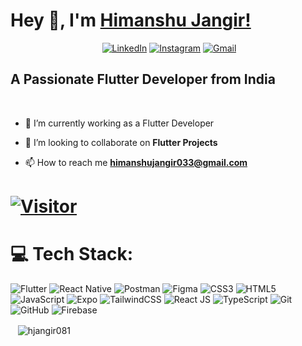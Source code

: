 
# Hey 👋, I'm [Himanshu Jangir!](https://github.com/hjangir081)

<div align="center">

<a href="https://x.com/jangir_him33021" target="_blank"><img alt="" src="https://img.shields.io/badge/Twitter-000?logo=X&logoColor=ffffff&style=for-the-badge" style="vertical-align:center" /></a>
[![LinkedIn](https://img.shields.io/badge/LinkedIn-%230077B5.svg?style=for-the-badge&logo=LinkedIn&logoColor=white)](www.linkedin.com/in/himanshu-jangir-4a798a217)
[![Instagram](https://img.shields.io/badge/Instagram-%23E4405F.svg?style=for-the-badge&logo=Instagram&logoColor=white)](https://www.instagram.com/_himanshuu0007/)
[![Gmail](https://img.shields.io/badge/Gmail-D14836?style=for-the-badge&logo=gmail&logoColor=white)](mailto:himanshujangir033@gmail.com)

</div>

## A Passionate Flutter Developer from India

<br>

- 🌱 I’m currently working as a Flutter Developer

- 👯 I’m looking to collaborate on **Flutter Projects**

- 📫 How to reach me **himanshujangir033@gmail.com**

# [![Visitor](https://visitor-badge.laobi.icu/badge?page_id=Sumit-Jangir)](https://github.com/Sumit-Jangir)

# 💻 Tech Stack:
![Flutter](https://camo.githubusercontent.com/817e7d37c3899471888e10549bec8cf0f1de9c62c0efeed3315aa414c24a5eca/68747470733a2f2f696d672e736869656c64732e696f2f62616467652f466c75747465722d2532333032353639422e7376673f7374796c653d666f722d7468652d6261646765266c6f676f3d466c7574746572266c6f676f436f6c6f723d7768697465) ![React Native](https://img.shields.io/badge/react--native-%2320232a.svg?style=for-the-badge&logo=react&logoColor=%2361DAFB) ![Postman](https://camo.githubusercontent.com/cf06fedcca8eedc2ebcf41a87c79ae200b8e7f79b65a9c2dcd833d1990bd3290/68747470733a2f2f696d672e736869656c64732e696f2f62616467652f506f73746d616e2d4646364333373f7374796c653d666f722d7468652d6261646765266c6f676f3d706f73746d616e266c6f676f436f6c6f723d7768697465) ![Figma](https://camo.githubusercontent.com/2eb175ce2c732f25324f81abddacc5e8ae1bae8394db207ae30bb1d2c206afca/68747470733a2f2f696d672e736869656c64732e696f2f62616467652f6669676d612d2532334632344531452e7376673f7374796c653d666f722d7468652d6261646765266c6f676f3d6669676d61266c6f676f436f6c6f723d7768697465) ![CSS3](https://img.shields.io/badge/css3-%231572B6.svg?style=for-the-badge&logo=css3&logoColor=white) ![HTML5](https://img.shields.io/badge/html5-%23E34F26.svg?style=for-the-badge&logo=html5&logoColor=white) ![JavaScript](https://img.shields.io/badge/javascript-%23323330.svg?style=for-the-badge&logo=javascript&logoColor=%23F7DF1E) ![Expo](https://img.shields.io/badge/expo-000020.svg?style=for-the-badge&logo=expo&logoColor=white) ![TailwindCSS](https://img.shields.io/badge/tailwindcss-%2338B2AC.svg?style=for-the-badge&logo=tailwind-css&logoColor=white) ![React JS](https://img.shields.io/badge/react-%2320232a.svg?style=for-the-badge&logo=react&logoColor=%2361DAFB) ![TypeScript](https://img.shields.io/badge/typescript-%23007ACC.svg?style=for-the-badge&logo=typescript&logoColor=white) ![Git](https://img.shields.io/badge/git-%23F05033.svg?style=for-the-badge&logo=git&logoColor=white) ![GitHub](https://img.shields.io/badge/github-%23121011.svg?style=for-the-badge&logo=github&logoColor=white) ![Firebase](https://img.shields.io/badge/firebase-%23039BE5.svg?style=for-the-badge&logo=firebase&logoColor=white)

<p>
 &nbsp; &nbsp;<img align="center" src="https://github-readme-streak-stats.herokuapp.com/?user=hjangir081&theme=dark" alt="hjangir081" />
</p>
